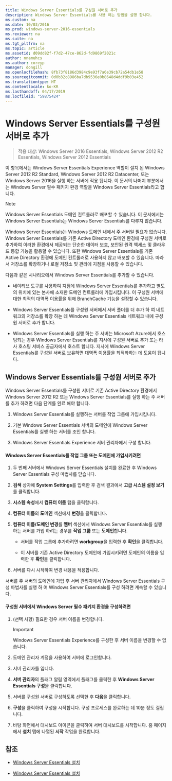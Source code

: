 ```yaml
---
title: Windows Server Essentials를 구성원 서버로 추가
description: Windows Server Essentials를 사용 하는 방법을 설명 합니다.
ms.custom: na
ms.date: 10/03/2016
ms.prod: windows-server-2016-essentials
ms.reviewer: na
ms.suite: na
ms.tgt_pltfrm: na
ms.topic: article
ms.assetid: d09dd82f-f7d2-47ce-862d-fd9869f2021c
author: nnamuhcs
ms.author: coreyp
manager: dongill
ms.openlocfilehash: 8fb73f8186d3984c9e93f7a6e39cb72a54db1e58
ms.sourcegitcommit: 0d0b32c8986ba7db9536e0b8648d4ddf9b03e452
ms.translationtype: HT
ms.contentlocale: ko-KR
ms.lasthandoff: 04/17/2019
ms.locfileid: "59875424"
---
```

# <a name="add-windows-server-essentials-as-a-member-server"></a>Windows Server Essentials를 구성원 서버로 추가

>적용 대상: Windows Server 2016 Essentials, Windows Server 2012 R2 Essentials, Windows Server 2012 Essentials

이 항목에서는 Windows Server Essentials Experience 역할이 설치 된 Windows Server 2012 R2 Standard, Windows Server 2012 R2 Datacenter, 또는 Windows Server 2016을 실행 하는 서버에 적용 됩니다. 이 문서의 나머지 부분에서는 Windows Server 필수 패키지 환경 역할을 Windows Server Essentials라고 합니다.  
  
> [!NOTE]
>   Windows Server Essentials 도메인 컨트롤러로 배포할 수 있습니다. 이 문서에서는 Windows Server Essentials는 Windows Server Essentials를 다루지 않습니다.  
  
 Windows Server Essentials는 Windows 도메인 내에서 주 서버일 필요가 없습니다. Windows Server Essentials를 기존 Active Directory 도메인 환경에 구성원 서버로 추가하여 이러한 환경에서 제공되는 단순한 데이터 보호, 보안된 원격 액세스 및 클라우드 통합 기능을 활용할 수 있습니다. 또한 Windows Server Essentials를 기존 Active Directory 환경에 도메인 컨트롤러로 사용하지 않고 배포할 수 있습니다. 따라서 저장소를 확장하거나 로컬 저장소 및 관리에 지점을 사용할 수 있습니다.  
  
 다음과 같은 시나리오에서 Windows Server Essentials를 추가할 수 있습니다.  
  
-   네이티브 도구를 사용하여 지점에 Windows Server Essentials를 추가하고 별도의 위치에 있는 본사에 소재한 도메인 컨트롤러에 가입시킵니다. 이 구성원 서버에 대한 최적의 대역폭 이용률을 위해 BranchCache 기능을 설정할 수 있습니다.  
  
-   Windows Server Essentials를 구성원 서버에서 서버 폴더를 더 추가 하 여 네트워크의 저장소를 확장 하는 데 Windows Server Essentials 네트워크 내에 구성원 서버로 추가 합니다.  
  
-   Windows Server Essentials를 실행 하는 주 서버는 Microsoft Azure에서 호스팅되는 경우 Windows Server Essentials를 지사에 구성원 서버로 추가 또는 타사 호스팅 서비스 공급자에서 호스트 합니다. 지사에 Windows Server Essentials를 구성원 서버로 보유하면 대역폭 이용률을 최적화하는 데 도움이 됩니다.  
  
## <a name="adding-windows-server-essentials-as-a-member-server"></a>Windows Server Essentials를 구성원 서버로 추가  
 Windows Server Essentials를 구성원 서버로 기존 Active Directory 환경에서 Windows Server 2012 R2 또는 Windows Server Essentials를 실행 하는 주 서버를 추가 하려면 다음 단계를 완료 해야 합니다.  
  
1.  Windows Server Essentials를 실행하는 서버를 작업 그룹에 가입시킵니다.  
  
2.  기본 Windows Server Essentials 서버의 도메인에 Windows Server Essentials를 실행 하는 서버를 조인 합니다.  
  
3.  Windows Server Essentials Experience 서버 관리자에서 구성 합니다.  
  
#### <a name="to-join-windows-server-essentials-to-a-workgroup-or-domain"></a>Windows Server Essentials를 작업 그룹 또는 도메인에 가입시키려면  
  
1.  두 번째 서버에서 Windows Server Essentials 설치를 완료한 후 Windows Server Essentials 구성 마법사를 닫습니다.  
  
2.  **검색** 상자에 **System Settings**를 입력한 후 검색 결과에서 **고급 시스템 설정 보기**를 클릭합니다.  
  
3.  **시스템 속성**에서 **컴퓨터 이름** 탭을 클릭합니다.  
  
4.  **컴퓨터 이름**의 **도메인** 섹션에서 **변경**을 클릭합니다.  
  
5.  **컴퓨터 이름/도메인 변경**를 **멤버** 섹션에서 Windows Server Essentials를 실행 하는 서버를 가입 하려는 경우를 **작업 그룹** 또는 **도메인**합니다.  
  
    -   서버를 작업 그룹에 추가하려면 **workgroup**을 입력한 후 **확인**을 클릭합니다.  
  
    -   이 서버를 기존 Active Directory 도메인에 가입시키려면 도메인의 이름을 입력한 후 **확인**을 클릭합니다.  
  
6.  서버를 다시 시작하여 변경 내용을 적용합니다.  
  
 서버를 주 서버의 도메인에 가입 후 서버 관리자에서 Windows Server Essentials 구성 마법사를 실행 하 여 Windows Server Essentials를 구성 하려면 계속할 수 있습니다.  
  
#### <a name="to-configure-windows-server-essentials-experience-on-a-member-server"></a>구성원 서버에서 Windows Server 필수 패키지 환경을 구성하려면  
  
1.  (선택 사항) 필요한 경우 서버 이름을 변경합니다.  
  
    > [!IMPORTANT]
    >  Windows Server Essentials Experience를 구성한 후 서버 이름을 변경할 수 없습니다.  
  
2.  도메인 관리자 계정을 사용하여 서버에 로그인합니다.  
  
3.  서버 관리자를 엽니다.  
  
4.  **서버 관리자**의 플래그 알림 영역에서 플래그를 클릭한 후 **Windows Server Essentials 구성**을 클릭합니다.  
  
5.  서버를 구성원 서버로 구성하도록 선택한 후 **다음**을 클릭합니다.  
  
6.  **구성**을 클릭하여 구성을 시작합니다. 구성 프로세스를 완료하는 데 10분 정도 걸립니다.  
  
7.  바탕 화면에서 대시보드 아이콘을 클릭하여 서버 대시보드를 시작합니다. 홈 페이지에서 **설치** 탭에 나열된 **시작** 작업을 완료합니다.  
  
## <a name="see-also"></a>참조  
  

-   [Windows Server Essentials 설치](Install-Windows-Server-Essentials.md)

-   [Windows Server Essentials 설치](../install/Install-Windows-Server-Essentials.md)

